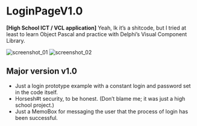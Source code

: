 # LoginPageV1.0

**[High School ICT / VCL application]** Yeah, Ik it’s a shitcode, but I tried at least to learn Object Pascal and practice with Delphi’s Visual Component Library.

![screenshot_01](https://i.postimg.cc/t4FvP6Wg/screenshot-01.png)
![screenshot_02](https://i.postimg.cc/s2cnHRnd/screenshot-02.png)


## Major version v1.0

- Just a login prototype example with a constant login and password set in the code itself.
- Horsesh#t security, to be honest. (Don’t blame me; it was just a high school project.)
- Just a MemoBox for messaging the user that the process of login has been successful.
